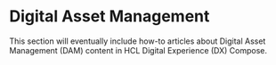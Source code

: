 # Digital Asset Management

This section will eventually include how-to articles about Digital Asset Management (DAM) content in HCL Digital Experience (DX) Compose.
